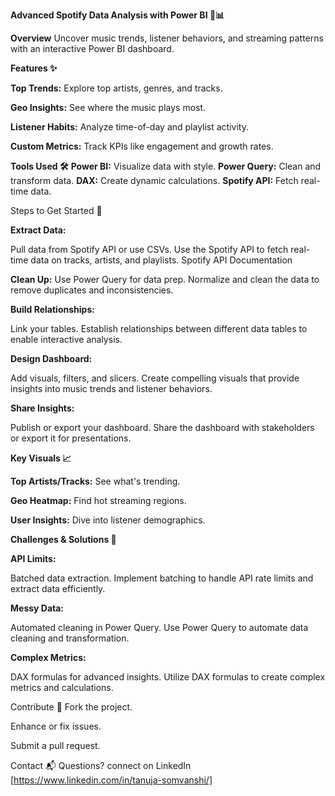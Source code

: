 **Advanced Spotify Data Analysis with Power BI 🎵📊**


**Overview**
Uncover music trends, listener behaviors, and streaming patterns with an interactive Power BI dashboard.




**Features ✨**

**Top Trends:** Explore top artists, genres, and tracks.  

**Geo Insights:** See where the music plays most.

**Listener Habits:** Analyze time-of-day and playlist activity.

**Custom Metrics:** Track KPIs like engagement and growth rates.




**Tools Used 🛠️**
**Power BI:** Visualize data with style.
**Power Query:** Clean and transform data.
**DAX:** Create dynamic calculations.
**Spotify API:** Fetch real-time data.

Steps to Get Started 🚀




**Extract Data:**

Pull data from Spotify API or use CSVs.
Use the Spotify API to fetch real-time data on tracks, artists, and playlists.
Spotify API Documentation



**Clean Up:**
Use Power Query for data prep.
Normalize and clean the data to remove duplicates and inconsistencies.



**Build Relationships:**


Link your tables.
Establish relationships between different data tables to enable interactive analysis.



**Design Dashboard:**

Add visuals, filters, and slicers.
Create compelling visuals that provide insights into music trends and listener behaviors.



**Share Insights:**

Publish or export your dashboard.
Share the dashboard with stakeholders or export it for presentations.



**Key Visuals 📈**

**Top Artists/Tracks:** See what's trending.

**Geo Heatmap:** Find hot streaming regions.

**User Insights:** Dive into listener demographics.



**Challenges & Solutions 🧩**

**API Limits:**

Batched data extraction.
Implement batching to handle API rate limits and extract data efficiently.

**Messy Data:**

Automated cleaning in Power Query.
Use Power Query to automate data cleaning and transformation.

**Complex Metrics:**

DAX formulas for advanced insights.
Utilize DAX formulas to create complex metrics and calculations.

Contribute 🤝 Fork the project.

Enhance or fix issues.

Submit a pull request.

Contact 📬
Questions? connect on LinkedIn [https://www.linkedin.com/in/tanuja-somvanshi/]
